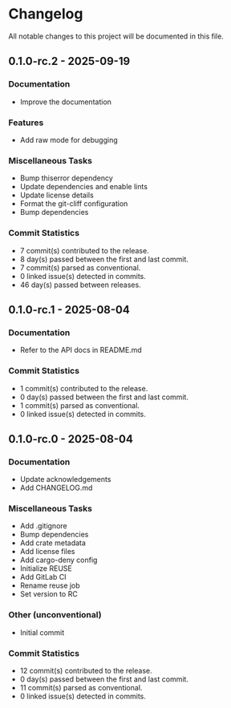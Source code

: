 # Changelog

All notable changes to this project will be documented in this file.

## 0.1.0-rc.2 - 2025-09-19

### Documentation

- Improve the documentation

### Features

- Add raw mode for debugging

### Miscellaneous Tasks

- Bump thiserror dependency
- Update dependencies and enable lints
- Update license details
- Format the git-cliff configuration
- Bump dependencies

### Commit Statistics

- 7 commit(s) contributed to the release.
- 8 day(s) passed between the first and last commit.
- 7 commit(s) parsed as conventional.
- 0 linked issue(s) detected in commits.
- 46 day(s) passed between releases.

## 0.1.0-rc.1 - 2025-08-04

### Documentation

- Refer to the API docs in README.md

### Commit Statistics

- 1 commit(s) contributed to the release.
- 0 day(s) passed between the first and last commit.
- 1 commit(s) parsed as conventional.
- 0 linked issue(s) detected in commits.

## 0.1.0-rc.0 - 2025-08-04

### Documentation

- Update acknowledgements
- Add CHANGELOG.md

### Miscellaneous Tasks

- Add .gitignore
- Bump dependencies
- Add crate metadata
- Add license files
- Add cargo-deny config
- Initialize REUSE
- Add GitLab CI
- Rename reuse job
- Set version to RC

### Other (unconventional)

- Initial commit

### Commit Statistics

- 12 commit(s) contributed to the release.
- 0 day(s) passed between the first and last commit.
- 11 commit(s) parsed as conventional.
- 0 linked issue(s) detected in commits.

<!-- generated by git-cliff -->
